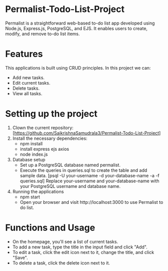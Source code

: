 # Permalist-Todo-List-Project
Permalist is a straightforward web-based to-do list app developed using Node.js, Express.js, PostgreSQL, and EJS. It enables users to create, modify, and remove to-do list items.

# Features
This applications is built using CRUD principles. In this project we can: 
- Add new tasks.
- Edit current tasks.
- Delete tasks.
- View all tasks.

# Setting up the project
1. Clown the current repository:
   [https://github.com/SaikrishnaSamudrala3/Permalist-Todo-List-Project]
2. Install the necessary dependencies:
   - npm install
   - install express ejs axios
   - node index.js
3. Database setup
   - Set up a PostgreSQL database named permalist.
   - Execute the queries in queries.sql to create the table and add sample data.
     [psql -U your-username -d your-database-name -a -f queries.sql]
     Replace your-username and your-database-name with your PostgreSQL username and database name.
4. Running the applications
   - npm start
   - Open your browser and visit http://localhost:3000 to use Permalist to do list.
# Functions and Usage
  - On the homepage, you'll see a list of current tasks.
  - To add a new task, type the title in the input field and click "Add".
  - To edit a task, click the edit icon next to it, change the title, and click "Save".
  - To delete a task, click the delete icon next to it.
